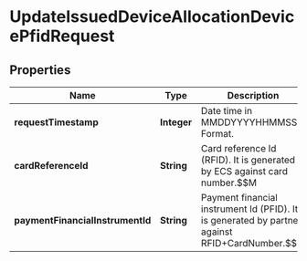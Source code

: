 # UpdateIssuedDeviceAllocationDevicePfidRequest

## Properties
Name | Type | Description | Notes
------------ | ------------- | ------------- | -------------
**requestTimestamp** | **Integer** | Date time in MMDDYYYYHHMMSS Format. | 
**cardReferenceId** | **String** | Card reference Id (RFID). It is generated by ECS against card number.$$M | 
**paymentFinancialInstrumentId** | **String** | Payment financial instrument Id (PFID). It is generated by partner against RFID+CardNumber.$$M | 
